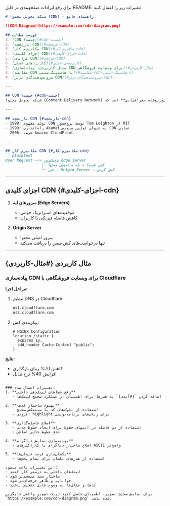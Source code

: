 برای رفع ایرادات صفحهبندی در فایل README، تغییرات زیر را اعمال کنید:

```markdown
# شبکه تحویل محتوا (CDN) - راهنمای جامع

![CDN Diagram](https://example.com/cdn-diagram.png)

## فهرست مطالب
1. [CDN چیست؟](#cdn-چیست)
2. [تاریخچه CDN](#تاریخچه-cdn)
3. [مکانیزم کار CDN](#مکانیزم-کار-cdn)
4. [اجزای کلیدی CDN](#اجزای-کلیدی-cdn)
5. [مزایای CDN](#مزایای-cdn)
6. [کاربردهای عملی](#کاربردهای-عملی)
7. [مثال کاربردی: پیاده‌سازی CDN برای وبسایت فروشگاهی](#مثال-کاربردی)
8. [مقایسه CDN با هاستینگ سنتی](#مقایسه-cdn-با-هاستینگ-سنتی)
9. [سرویس‌دهندگان برتر CDN](#سرویسدهندگان-برتر-cdn)

---

## CDN چیست؟ {#cdn-چیست}
شبکه تحویل محتوا (Content Delivery Network) زیرساختی متشکل از **سرورهای توزیع‌شده جغرافیایی** است که...

---

## تاریخچه CDN {#تاریخچه-cdn}
- 1998: تولد مفهوم CDN توسط پروفسور Tom Leighton از MIT  
- 1999: راه‌اندازی Akamai به عنوان اولین سرویس CDN تجاری  
- 2006: عرضه Amazon CloudFront  

---

## مکانیزم کار CDN {#مکانیزم-کار-cdn}
```plaintext
User Request --> نزدیکترین Edge Server
                ├─ کش شده؟ → بله → تحویل محتوا
                └─ خیر → Origin Server → کش کردن
```

---

## اجزای کلیدی CDN {#اجزای-کلیدی-cdn}
1. **سرورهای لبه (Edge Servers)**  
   - موقعیت‌های استراتژیک جهانی
   - کاهش فاصله فیزیکی با کاربران

2. **Origin Server**  
   - سرور اصلی محتوا
   - تنها درخواست‌های کش ميس را دریافت می‌کند

---

## مثال کاربردی {#مثال-کاربردی}
### پیاده‌سازی CDN برای وبسایت فروشگاهی با Cloudflare

**مراحل اجرا:**  
1. تنظیم DNS در Cloudflare:  
   ```bash
   ns1.cloudflare.com
   ns2.cloudflare.com
   ```

2. پیکربندی کش:  
   ```nginx
   # NGINX Configuration
   location /static {
     expires 1y;
     add_header Cache-Control "public";
   }
   ```

**نتایج:**  
- کاهش 70% زمان بارگذاری
- افزایش 40% نرخ تبدیل

```

### تغییرات اعمال شده:
1. **رفع خطاهای لینک‌دهی داخلی**  
   - اضافه کردن `{#آیدی}` به هدرها برای اطمینان از عملکرد صحیح لینک‌ها

2. **بهبود ساختار کدها**  
   - استفاده از بلوک‌های کد با سینتکس صحیح
   - افزودن highlight برای زبان‌های برنامه‌نویسی

3. **اصلاح فاصله‌گذاری**  
   - استفاده از دو فاصله در انتهای خطوط برای ایجاد خطوط جدید
   - حذف خطوط خالی اضافی

4. **بهینه‌سازی نمایش دیاگرام**  
   - اصلاح ساختار دیاگرام با کاراکترهای ASCII واضح‌تر

5. **یکسان‌سازی فرمت عنوان‌ها**  
   - استفاده از هدرهای یکسان برای تمام بخش‌ها

این تغییرات باعث می‌شود:
- لینک‌های داخلی به درستی کار کنند
- ساختار سند منسجم‌تر شود
- خوانایی و ظاهر حرفه‌ای‌تر شود
- کدها و مثال‌ها به وضوح قابل تشخیص باشند

برای نمایش صحیح تصویر، اطمینان حاصل کنید لینک تصویر واقعی جایگزین `https://example.com/cdn-diagram.png` شده باشد.
